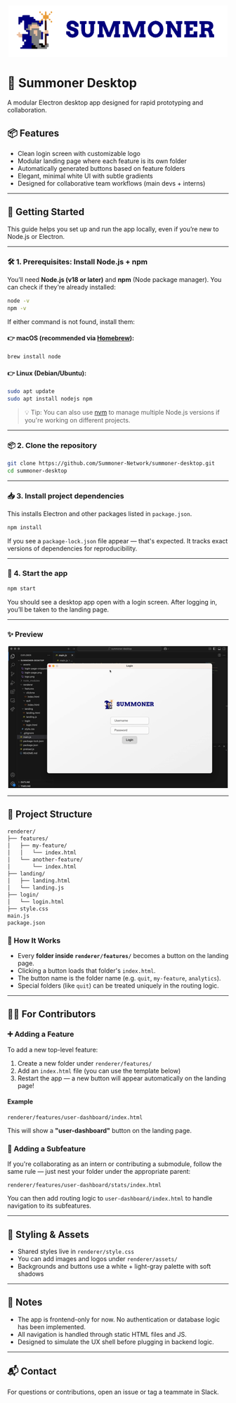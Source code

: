 <p align="center">
<img width="500px" src="assets/logo.png" />
</p>

# 🧱 Summoner Desktop

A modular Electron desktop app designed for rapid prototyping and collaboration.

## 📦 Features

- Clean login screen with customizable logo
- Modular landing page where each feature is its own folder
- Automatically generated buttons based on feature folders
- Elegant, minimal white UI with subtle gradients
- Designed for collaborative team workflows (main devs + interns)

---

## 🚀 Getting Started

This guide helps you set up and run the app locally, even if you’re new to Node.js or Electron.

---

### 🛠 1. Prerequisites: Install Node.js + npm

You’ll need **Node.js (v18 or later)** and **npm** (Node package manager). You can check if they're already installed:

```bash
node -v
npm -v
```

If either command is not found, install them:

#### 👉 macOS (recommended via [Homebrew](https://brew.sh)):

```bash
brew install node
```

#### 👉 Linux (Debian/Ubuntu):

```bash
sudo apt update
sudo apt install nodejs npm
```

> 💡 Tip: You can also use [nvm](https://github.com/nvm-sh/nvm) to manage multiple Node.js versions if you're working on different projects.

---

### 📦 2. Clone the repository

```bash
git clone https://github.com/Summoner-Network/summoner-desktop.git
cd summoner-desktop
```

---

### 📥 3. Install project dependencies

This installs Electron and other packages listed in `package.json`.

```bash
npm install
```

If you see a `package-lock.json` file appear — that's expected. It tracks exact versions of dependencies for reproducibility.

---

### 🧪 4. Start the app

```bash
npm start
```

You should see a desktop app open with a login screen. After logging in, you’ll be taken to the landing page.

---

### ✨ Preview

<p align="center">
  <img src="assets/demo.gif" width="500" />
</p>

---

## 🧩 Project Structure

```
renderer/
├── features/
│   ├── my-feature/
│   │   └── index.html
│   └── another-feature/
│       └── index.html
├── landing/
│   ├── landing.html
│   └── landing.js
├── login/
│   └── login.html
├── style.css
main.js
package.json
```

### 🔁 How It Works

- Every **folder inside `renderer/features/`** becomes a button on the landing page.
- Clicking a button loads that folder's `index.html`.
- The button name is the folder name (e.g. `quit`, `my-feature`, `analytics`).
- Special folders (like `quit`) can be treated uniquely in the routing logic.

---

## 👩‍💻 For Contributors

### ➕ Adding a Feature

To add a new top-level feature:

1. Create a new folder under `renderer/features/`
2. Add an `index.html` file (you can use the template below)
3. Restart the app — a new button will appear automatically on the landing page!

#### Example

```
renderer/features/user-dashboard/index.html
```

This will show a **"user-dashboard"** button on the landing page.

### 🌳 Adding a Subfeature

If you're collaborating as an intern or contributing a submodule, follow the same rule — just nest your folder under the appropriate parent:

```
renderer/features/user-dashboard/stats/index.html
```

You can then add routing logic to `user-dashboard/index.html` to handle navigation to its subfeatures.

---

## 🎨 Styling & Assets

- Shared styles live in `renderer/style.css`
- You can add images and logos under `renderer/assets/`
- Backgrounds and buttons use a white + light-gray palette with soft shadows

---

## 📌 Notes

- The app is frontend-only for now. No authentication or database logic has been implemented.
- All navigation is handled through static HTML files and JS.
- Designed to simulate the UX shell before plugging in backend logic.

---

## 📬 Contact

For questions or contributions, open an issue or tag a teammate in Slack.